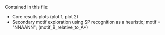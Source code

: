 Contained in this file:
 - Core results plots (plot 1, plot 2)
 - Secondary motif exploration using SP recognition as a heuristic; motif = "NNAANN"; (motif_B_relative_to_A*)
